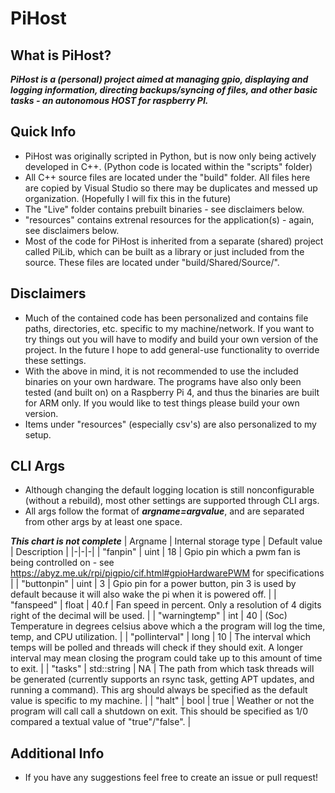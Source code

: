 # PiHost 
## What is PiHost?
 _**PiHost is a (personal) project aimed at managing gpio, displaying and logging information, directing backups/syncing of files, and other basic tasks - an autonomous HOST for raspberry PI.**_
## Quick Info
 - PiHost was originally scripted in Python, but is now only being actively developed in C++. (Python code is located within the "scripts" folder)
 - All C++ source files are located under the "build" folder. All files here are copied by Visual Studio so there may be duplicates and messed up organization. (Hopefully I will fix this in the future)
 - The "Live" folder contains prebuilt binaries - see disclaimers below. 
 - "resources" contains extrenal resources for the application(s) - again, see disclaimers below. 
 - Most of the code for PiHost is inherited from a separate (shared) project called PiLib, which can be built as a library or just included from the source. These files are located under "build/Shared/Source/". 
## Disclaimers
 - Much of the contained code has been personalized and contains file paths, directories, etc. specific to my machine/network. If you want to try things out you will have to modify and build your own version of the project. In the future I hope to add general-use functionality to override these settings. 
 - With the above in mind, it is not recommended to use the included binaries on your own hardware. The programs have also only been tested (and built on) on a Raspberry Pi 4, and thus the binaries are built for ARM only. If you would like to test things please build your own version. 
 - Items under "resources" (especially csv's) are also personalized to my setup.
## CLI Args
 - Although changing the default logging location is still nonconfigurable (without a rebuild), most other settings are supported through CLI args. 
 - All args follow the format of _**argname=argvalue**_, and are separated from other args by at least one space. 

_**This chart is not complete**_
| Argname | Internal storage type | Default value | Description |
|-|-|-|
| "fanpin" | uint | 18 | Gpio pin which a pwm fan is being controlled on - see https://abyz.me.uk/rpi/pigpio/cif.html#gpioHardwarePWM for specifications |
| "buttonpin" | uint | 3 | Gpio pin for a power button, pin 3 is used by default because it will also wake the pi when it is powered off. |
| "fanspeed" | float | 40.f | Fan speed in percent. Only a resolution of 4 digits right of the decimal will be used. |
| "warningtemp" | int | 40 | (Soc) Temperature in degrees celsius above which a the program will log the time, temp, and CPU utilization. |
| "pollinterval" | long | 10 | The interval which temps will be polled and threads will check if they should exit. A longer interval may mean closing the program could take up to this amount of time to exit. |
| "tasks" | std::string | NA | The path from which task threads will be generated (currently supports an rsync task, getting APT updates, and running a command). This arg should always be specified as the default value is specific to my machine. |
| "halt" | bool | true | Weather or not the program will call call a shutdown on exit. This should be specified as 1/0 compared a textual value of "true"/"false". |
## Additional Info
 - If you have any suggestions feel free to create an issue or pull request!
